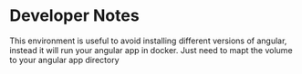 # Developer Notes

This environment is useful to avoid installing different versions of angular, instead it will run your angular app in docker.
Just need to mapt the volume to your angular app directory